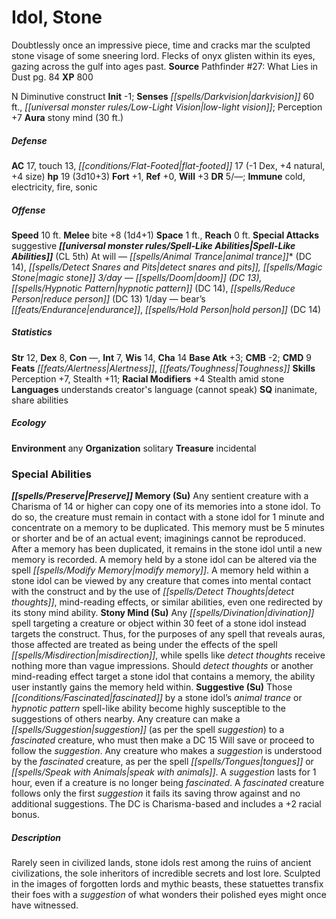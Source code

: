 ﻿---
cssclass: [monsters]
title1: Idol, Stone
desc_short: Doubtlessly once an impressive piece, time and cracks mar the sculpted
  stone visage of some sneering lord. Flecks of onyx glisten within its eyes, gazing
  across the gulf into ages past.
title2: Stone
CR: 3
sources:
- name: 'Pathfinder #27: What Lies in Dust'
  page: 84
  link: http://paizo.com/pathfinder/adventurePath/councilOfThieves/v5748btpy8b8h
XP: 800
alignment: N
size: Diminutive
type: construct
initiative:
  bonus: -1
senses:
  darkvision: 60
  low-light vision: true
auras:
- name: stony mind
  radius: 30
AC:
  AC: 17
  touch: 13
  flat_footed: 17
  components:
    dex: -1
    natural: 4
    size: 4
HP:
  HP: 19
  long: 3d10+3
saves:
  fort: 1
  ref: 0
  will: 3
DR:
- amount: 5
  weakness: '-'
immunities:
- cold
- electricity
- fire
- sonic
speeds:
  base: 10
attacks:
  melee:
  - - text: bite +8 (1d4+1)
      entries:
      - - damage: 1d4+1
      attack: bite
      bonus:
      - 8
  special:
  - suggestive
space: 1
reach: 0
spell_like_abilities:
  entries:
  - name: animal trance
    source: default
    freq: At will
    DC: 14
  - name: detect snares and pits
    source: default
    freq: At will
  - name: magic stone
    source: default
    freq: At will
  - name: doom
    source: default
    freq: 3/day
    DC: 13
  - name: hypnotic pattern
    source: default
    freq: 3/day
    DC: 14
  - name: reduce person
    source: default
    freq: 3/day
    DC: 13
  - name: bear's endurance
    source: default
    freq: 1/day
  - name: hold person
    source: default
    freq: 1/day
    DC: 14
  sources:
  - name: default
    CL: 5
ability_scores:
  STR: 12
  DEX: 8
  CON:
  INT: 7
  WIS: 14
  CHA: 14
BAB: 3
CMB: -2
CMD: 9
feats:
- name: Alertness
- name: Toughness
skills:
  Perception: 7
  Stealth: 11
  _racial_mods:
    Stealth:
      amid stone: 4
languages:
- understands creator's language (cannot speak)
special_qualities:
- inanimate
- share abilities
ecology:
  environment: any
  organization: solitary
  treasure_type: incidental
special_abilities:
  Preserve Memory (Su): Any sentient creature with a Charisma of 14 or higher can
    copy one of its memories into a stone idol. To do so, the creature must remain
    in contact with a stone idol for 1 minute and concentrate on a memory to be duplicated.
    This memory must be 5 minutes or shorter and be of an actual event; imaginings
    cannot be reproduced. After a memory has been duplicated, it remains in the stone
    idol until a new memory is recorded. A memory held by a stone idol can be altered
    via the spell modify memory. A memory held within a stone idol can be viewed by
    any creature that comes into mental contact with the construct and by the use
    of detect thoughts, mind-reading effects, or similar abilities, even one redirected
    by its stony mind ability.
  Stony Mind (Su): Any divination spell targeting a creature or object within 30 feet
    of a stone idol instead targets the construct. Thus, for the purposes of any spell
    that reveals auras, those affected are treated as being under the effects of the
    spell misdirection, while spells like detect thoughts receive nothing more than
    vague impressions. Should detect thoughts or another mind-reading effect target
    a stone idol that contains a memory, the ability user instantly gains the memory
    held within.
  Suggestive (Su): Those fascinated by a stone idol's animal trance or hypnotic pattern
    spell-like ability become highly susceptible to the suggestions of others nearby.
    Any creature can make a suggestion (as per the spell suggestion) to a fascinated
    creature, who must then make a DC 15 Will save or proceed to follow the suggestion.
    Any creature who makes a suggestion is understood by the fascinated creature,
    as per the spell tongues or speak with animals. A suggestion lasts for 1 hour,
    even if a creature is no longer being fascinated. A fascinated creature follows
    only the first suggestion it fails its saving throw against and no additional
    suggestions. The DC is Charisma-based and includes a +2 racial bonus.
desc_long: Rarely seen in civilized lands, stone idols rest among the ruins of ancient
  civilizations, the sole inheritors of incredible secrets and lost lore. Sculpted
  in the images of forgotten lords and mythic beasts, these statuettes transfix their
  foes with a suggestion of what wonders their polished eyes might once have witnessed.

---

# Idol, Stone
Doubtlessly once an impressive piece, time and cracks mar the sculpted stone visage of some sneering lord. Flecks of onyx glisten within its eyes, gazing across the gulf into ages past.
**Source** Pathfinder #27: What Lies in Dust pg. 84
**XP** 800

N Diminutive construct
**Init** -1; **Senses** _[[spells/Darkvision|darkvision]]_ 60 ft., _[[universal monster rules/Low-Light Vision|low-light vision]]_; Perception +7
**Aura** stony mind (30 ft.)

##### Defense

**AC** 17, touch 13, _[[conditions/Flat-Footed|flat-footed]]_ 17 (-1 Dex, +4 natural, +4 size)
**hp** 19 (3d10+3)
**Fort** +1, **Ref** +0, **Will** +3
**DR** 5/—; **Immune** cold, electricity, fire, sonic

##### Offense
**Speed** 10 ft.
**Melee** bite +8 (1d4+1)
**Space** 1 ft., **Reach** 0 ft.
**Special Attacks** suggestive
**_[[universal monster rules/Spell-Like Abilities|Spell-Like Abilities]]_** (CL 5th)
At will — _[[spells/Animal Trance|animal trance]]_* (DC 14), _[[spells/Detect Snares and Pits|detect snares and pits]]_*, _[[spells/Magic Stone|magic stone]]_
3/day — _[[spells/Doom|doom]]_ (DC 13), _[[spells/Hypnotic Pattern|hypnotic pattern]]_* (DC 14), _[[spells/Reduce Person|reduce person]]_ (DC 13)
1/day — bear’s _[[feats/Endurance|endurance]]_, _[[spells/Hold Person|hold person]]_ (DC 14)

##### Statistics
**Str** 12, **Dex** 8, **Con** —, **Int** 7, **Wis** 14, **Cha** 14
**Base Atk** +3; **CMB** -2; **CMD** 9
**Feats** _[[feats/Alertness|Alertness]]_, _[[feats/Toughness|Toughness]]_
**Skills** Perception +7, Stealth +11; **Racial Modifiers** +4 Stealth amid stone
**Languages** understands creator's language (cannot speak)
**SQ** inanimate, share abilities

##### Ecology

**Environment** any
**Organization** solitary
**Treasure** incidental

### Special Abilities

**_[[spells/Preserve|Preserve]]_ Memory (Su)** Any sentient creature with a Charisma of 14 or higher can copy one of its memories into a stone idol. To do so, the creature must remain in contact with a stone idol for 1 minute and concentrate on a memory to be duplicated. This memory must be 5 minutes or shorter and be of an actual event; imaginings cannot be reproduced. After a memory has been duplicated, it remains in the stone idol until a new memory is recorded. A memory held by a stone idol can be altered via the spell _[[spells/Modify Memory|modify memory]]_. A memory held within a stone idol can be viewed by any creature that comes into mental contact with the construct and by the use of _[[spells/Detect Thoughts|detect thoughts]]_, mind-reading effects, or similar abilities, even one redirected by its stony mind ability.
**Stony Mind (Su)** Any _[[spells/Divination|divination]]_ spell targeting a creature or object within 30 feet of a stone idol instead targets the construct. Thus, for the purposes of any spell that reveals auras, those affected are treated as being under the effects of the spell _[[spells/Misdirection|misdirection]]_, while spells like _detect thoughts_ receive nothing more than vague impressions. Should _detect thoughts_ or another mind-reading effect target a stone idol that contains a memory, the ability user instantly gains the memory held within.
**Suggestive (Su)** Those _[[conditions/Fascinated|fascinated]]_ by a stone idol’s _animal trance_ or _hypnotic pattern_ spell-like ability become highly susceptible to the suggestions of others nearby. Any creature can make a _[[spells/Suggestion|suggestion]]_ (as per the spell _suggestion_) to a _fascinated_ creature, who must then make a DC 15 Will save or proceed to follow the _suggestion_. Any creature who makes a _suggestion_ is understood by the _fascinated_ creature, as per the spell _[[spells/Tongues|tongues]]_ or _[[spells/Speak with Animals|speak with animals]]_. A _suggestion_ lasts for 1 hour, even if a creature is no longer being _fascinated_. A _fascinated_ creature follows only the first _suggestion_ it fails its saving throw against and no additional suggestions. The DC is Charisma-based and includes a +2 racial bonus.

##### Description

Rarely seen in civilized lands, stone idols rest among the ruins of ancient civilizations, the sole inheritors of incredible secrets and lost lore. Sculpted in the images of forgotten lords and mythic beasts, these statuettes transfix their foes with a _suggestion_ of what wonders their polished eyes might once have witnessed.